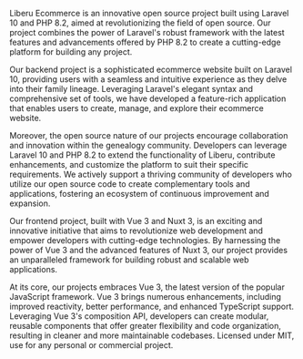 Liberu Ecommerce is an innovative open source project built using Laravel 10 and PHP 8.2, aimed at revolutionizing the field of open source. Our project combines the power of Laravel's robust framework with the latest features and advancements offered by PHP 8.2 to create a cutting-edge platform for building any project.

Our backend project is a sophisticated ecommerce website built on Laravel 10, providing users with a seamless and intuitive experience as they delve into their family lineage. Leveraging Laravel's elegant syntax and comprehensive set of tools, we have developed a feature-rich application that enables users to create, manage, and explore their ecommerce website.

Moreover, the open source nature of our projects encourage collaboration and innovation within the genealogy community. Developers can leverage Laravel 10 and PHP 8.2 to extend the functionality of Liberu, contribute enhancements, and customize the platform to suit their specific requirements. We actively support a thriving community of developers who utilize our open source code to create complementary tools and applications, fostering an ecosystem of continuous improvement and expansion.

Our frontend project, built with Vue 3 and Nuxt 3, is an exciting and innovative initiative that aims to revolutionize web development and empower developers with cutting-edge technologies. By harnessing the power of Vue 3 and the advanced features of Nuxt 3, our project provides an unparalleled framework for building robust and scalable web applications.

At its core, our projects embraces Vue 3, the latest version of the popular JavaScript framework. Vue 3 brings numerous enhancements, including improved reactivity, better performance, and enhanced TypeScript support. Leveraging Vue 3's composition API, developers can create modular, reusable components that offer greater flexibility and code organization, resulting in cleaner and more maintainable codebases. Licensed under MIT, use for any personal or commercial project.
